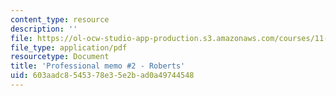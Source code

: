 ```yaml
---
content_type: resource
description: ''
file: https://ol-ocw-studio-app-production.s3.amazonaws.com/courses/11-438-economic-development-planning-spring-2020/603aadc8545378e35e2bad0a49744548_MIT11_438s20_memo2_roberts.pdf
file_type: application/pdf
resourcetype: Document
title: 'Professional memo #2 - Roberts'
uid: 603aadc8-5453-78e3-5e2b-ad0a49744548
---
```

